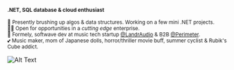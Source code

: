 **<sup>.NET, SQL database & cloud enthusiast</sup>**

<sup>🧠 Presently brushing up algos & data structures. Working on a few mini .NET projects.</sup>
<br>
<sup>💅🏼 Open for opportunities in a _cutting edge_ enterprise.</sup>
<br>
<sup>🧃 Formely, softwave dev at music tech startup [@LandrAudio](https://github.com/LandrAudio) & B2B [@Perimeter](https://github.com/perimetre).</sup>
<br>
<sup>💕 Music maker, mom of Japanese dolls, horror/thriller movie buff, summer cyclist & Rubik's Cube addict.</sup>

![Alt Text](https://media.giphy.com/media/v1.Y2lkPTc5MGI3NjExdjZ3Z2lyNXQycHY4cXJmYjVhY29iM2t6anY0c2QwbW1uNWUxNnN5eSZlcD12MV9pbnRlcm5hbF9naWZfYnlfaWQmY3Q9Zw/ttknk7M3d3UBEeZsii/giphy.gif)


